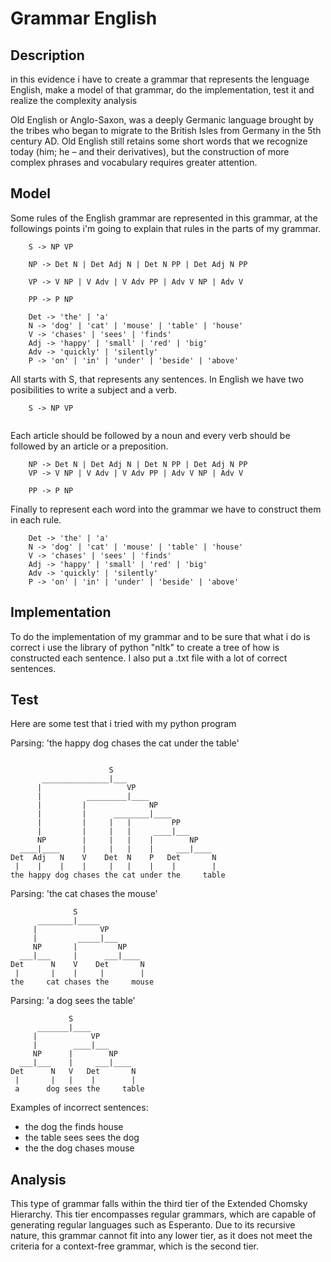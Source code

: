 # Grammar English
## Description
in this evidence i have to create a grammar that represents the lenguage English, make a model of that grammar, do the implementation, test it and realize the complexity analysis

Old English or Anglo-Saxon, was a deeply Germanic language brought by the tribes who began to migrate to the British Isles from Germany in the 5th century AD. Old English still retains some short words that we recognize today (him; he – and their derivatives), but the construction of more complex phrases and vocabulary requires greater attention.

## Model
Some rules of the English grammar are represented in this grammar, at the followings points i'm going to explain that rules in the parts of my grammar. 
```
    S -> NP VP

    NP -> Det N | Det Adj N | Det N PP | Det Adj N PP

    VP -> V NP | V Adv | V Adv PP | Adv V NP | Adv V

    PP -> P NP

    Det -> 'the' | 'a'
    N -> 'dog' | 'cat' | 'mouse' | 'table' | 'house'
    V -> 'chases' | 'sees' | 'finds'
    Adj -> 'happy' | 'small' | 'red' | 'big'
    Adv -> 'quickly' | 'silently'
    P -> 'on' | 'in' | 'under' | 'beside' | 'above'
```
All starts with S, that represents any sentences. In English we have two posibilities to write a subject and a verb.
``` 
    S -> NP VP


```
Each article should be followed by a noun and every verb should be followed by an article or a preposition.
```
    NP -> Det N | Det Adj N | Det N PP | Det Adj N PP
    VP -> V NP | V Adv | V Adv PP | Adv V NP | Adv V

    PP -> P NP
```
Finally to represent each word into the grammar we have to construct them in each rule. 
```
    Det -> 'the' | 'a'
    N -> 'dog' | 'cat' | 'mouse' | 'table' | 'house'
    V -> 'chases' | 'sees' | 'finds'
    Adj -> 'happy' | 'small' | 'red' | 'big'
    Adv -> 'quickly' | 'silently'
    P -> 'on' | 'in' | 'under' | 'beside' | 'above'
```
## Implementation
To do the implementation of my grammar and to be sure that what i do is correct i use the library of python "nltk" to create a tree of how is constructed each sentence. I also put a .txt file with a lot of correct sentences. 
## Test
Here are some test that i tried with my python program

Parsing: 'the happy dog chases the cat under the table'
```

                      S                         
       _______________|___                       
      |                   VP                    
      |          _________|____                  
      |         |              NP               
      |         |      ________|____             
      |         |     |   |         PP          
      |         |     |   |     ____|___         
      NP        |     |   |    |        NP      
  ____|____     |     |   |    |     ___|____    
Det  Adj   N    V    Det  N    P   Det       N  
 |    |    |    |     |   |    |    |        |   
the happy dog chases the cat under the     table
```

Parsing: 'the cat chases the mouse'
```
              S                 
      ________|_____             
     |              VP          
     |         _____|___         
     NP       |         NP      
  ___|___     |      ___|____    
Det      N    V    Det       N  
 |       |    |     |        |   
the     cat chases the     mouse
```

Parsing: 'a dog sees the table'

```
             S                
      _______|____             
     |            VP          
     |        ____|___         
     NP      |        NP      
  ___|___    |     ___|____    
Det      N   V   Det       N  
 |       |   |    |        |   
 a      dog sees the     table
```

Examples of incorrect sentences:
- the dog the finds house
- the table sees sees the dog
- the the dog chases mouse

## Analysis

This type of grammar falls within the third tier of the Extended Chomsky Hierarchy. This tier 
encompasses regular grammars, which are capable of generating regular languages such as 
Esperanto. Due to its recursive nature, this grammar cannot fit into any lower tier, as it 
does not meet the criteria for a context-free grammar, which is the second tier.

